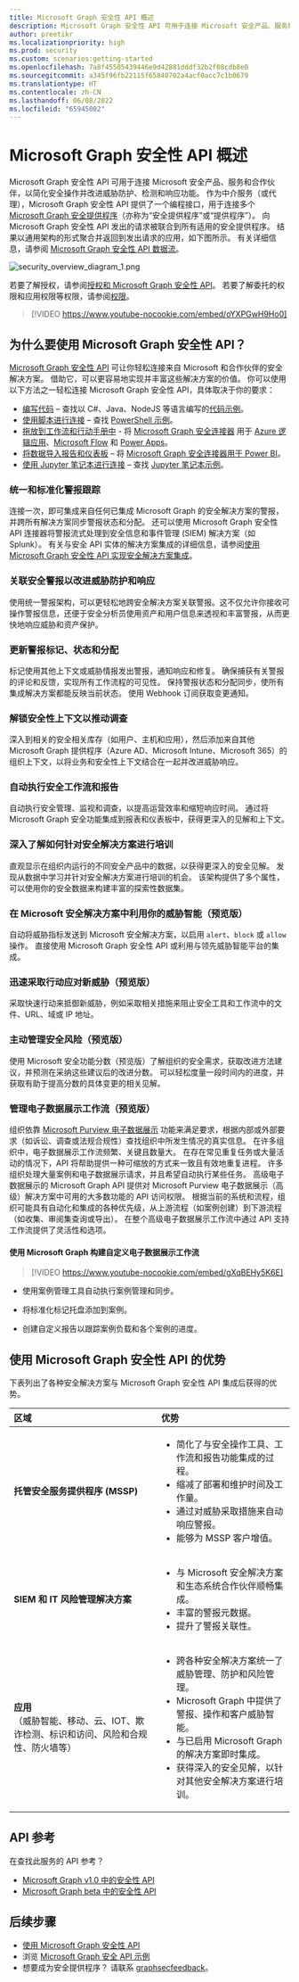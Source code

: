 ```yaml
---
title: Microsoft Graph 安全性 API 概述
description: Microsoft Graph 安全性 API 可用于连接 Microsoft 安全产品、服务和合作伙伴，以简化安全操作并改进威胁防护、检测和响应功能。 作为中介服务（或代理），Microsoft Graph 安全性 API 提供了一个编程接口，用于连接多个 Microsoft Graph 安全提供程序（亦称为“安全提供程序”或“提供程序”）。 向 Microsoft Graph 安全性 API 发出的请求被联合到所有适用的安全提供程序。 结果以通用架构的形式聚合并返回到发出请求的应用，如下图所示。 有关详细信息，请参阅“Microsoft Graph 安全性 API 数据流”。
author: preetikr
ms.localizationpriority: high
ms.prod: security
ms.custom: scenarios:getting-started
ms.openlocfilehash: 7a8f45505439446e9d42881dddf32b2f08cdb8e0
ms.sourcegitcommit: a345f96fb22115f65840702a4acf0acc7c1b0679
ms.translationtype: HT
ms.contentlocale: zh-CN
ms.lasthandoff: 06/08/2022
ms.locfileid: "65945002"
---
```

# <a name="microsoft-graph-security-api-overview"></a>Microsoft Graph 安全性 API 概述

Microsoft Graph 安全性 API 可用于连接 Microsoft 安全产品、服务和合作伙伴，以简化安全操作并改进威胁防护、检测和响应功能。 作为中介服务（或代理），Microsoft Graph 安全性 API 提供了一个编程接口，用于连接多个 [Microsoft Graph 安全提供程序](/graph/api/resources/securityvendorinformation)（亦称为“安全提供程序”或“提供程序”）。 向 Microsoft Graph 安全性 API 发出的请求被联合到所有适用的安全提供程序。 结果以通用架构的形式聚合并返回到发出请求的应用，如下图所示。 有关详细信息，请参阅 [Microsoft Graph 安全性 API 数据流](security-dataflow.md)。

![security_overview_diagram_1.png](./images/security-overview-diagram-1.png)

若要了解授权，请参阅[授权和 Microsoft Graph 安全性 API](security-authorization.md)。 若要了解委托的权限和应用权限等权限，请参阅[权限](permissions-reference.md#security-permissions)。

> [!VIDEO https://www.youtube-nocookie.com/embed/oYXPGwH9Ho0]

## <a name="why-use-the-microsoft-graph-security-api"></a>为什么要使用 Microsoft Graph 安全性 API？

[Microsoft Graph 安全性 API](/graph/api/resources/security-api-overview) 可让你轻松连接来自 Microsoft 和合作伙伴的安全解决方案。 借助它，可以更容易地实现并丰富这些解决方案的价值。 你可以使用以下方法之一轻松连接 Microsoft Graph 安全性 API，具体取决于你的要求：

- [编写代码](https://aka.ms/graphsecuritysdk) – 查找以 C#、Java、NodeJS 等语言编写的[代码示例](https://aka.ms/graphsecurityapicode)。
- [使用脚本进行连接](https://aka.ms/graphsecuritypowershellsampleblog) – 查找 [PowerShell 示例](https://aka.ms/graphsecuritypowershellsample)。
- [拖放到工作流和行动手册中](https://aka.ms/graphsecurityconnectorsblogpost) - 将 [Microsoft Graph 安全连接器](/azure/connectors/connectors-integrate-security-operations-create-api-microsoft-graph-security) 用于 [Azure 逻辑应用](/azure/logic-apps/logic-apps-overview)、[Microsoft Flow](https://flow.microsoft.com/) 和 [Power Apps](https://powerapps.microsoft.com/)。
- [将数据导入报告和仪表板](https://aka.ms/graphsecuritypowerbiconnectorblogpost) – 将 [Microsoft Graph 安全连接器用于 Power BI](/power-bi/connect-data/desktop-connect-graph-security)。
- [使用 Jupyter 笔记本进行连接](https://jupyter.org/) – 查找 [Jupyter 笔记本示例](https://aka.ms/graphsecurityjupyternotebooks)。  

### <a name="unify-and-standardize-alert-tracking"></a>统一和标准化警报跟踪

连接一次，即可集成来自任何已集成 Microsoft Graph 的安全解决方案的警报，并跨所有解决方案同步警报状态和分配。 还可以使用 Microsoft Graph 安全性 API 连接器将警报流式处理到安全信息和事件管理 (SIEM) 解决方案（如 Splunk）。 有关与安全 API 实体的解决方案集成的详细信息，请参阅[使用 Microsoft Graph 安全性 API 实现安全解决方案集成](security-integration.md)。

### <a name="correlate-security-alerts-to-improve-threat-protection-and-response"></a>关联安全警报以改进威胁防护和响应

使用统一警报架构，可以更轻松地跨安全解决方案关联警报。这不仅允许你接收可操作警报信息，还便于安全分析员使用资产和用户信息来透视和丰富警报，从而更快地响应威胁和资产保护。  

### <a name="update-alert-tags-status-and-assignments"></a>更新警报标记、状态和分配

标记使用其他上下文或威胁情报发出警报，通知响应和修复。 确保捕获有关警报的评论和反馈，实现所有工作流程的可见性。 保持警报状态和分配同步，使所有集成解决方案都能反映当前状态。 使用 Webhook 订阅获取变更通知。  

### <a name="unlock-security-context-to-drive-investigation"></a>解锁安全性上下文以推动调查

深入到相关的安全相关库存（如用户、主机和应用），然后添加来自其他 Microsoft Graph 提供程序（Azure AD、Microsoft Intune、Microsoft 365）的组织上下文，以将业务和安全性上下文结合在一起并改进威胁响应。

### <a name="automate-security-workflows-and-reporting"></a>自动执行安全工作流和报告

自动执行安全管理、监视和调查，以提高运营效率和缩短响应时间。 通过将 Microsoft Graph 安全功能集成到报表和仪表板中，获得更深入的见解和上下文。

### <a name="get-deep-insights-to-train-security-solutions"></a>深入了解如何针对安全解决方案进行培训

直观显示在组织内运行的不同安全产品中的数据，以获得更深入的安全见解。 发现从数据中学习并针对安全解决方案进行培训的机会。 该架构提供了多个属性，可以使用你的安全数据来构建丰富的探索性数据集。

### <a name="utilize-your-threat-intelligence-in-microsoft-security-solutions-preview"></a>在 Microsoft 安全解决方案中利用你的威胁智能（预览版）

自动将威胁指标发送到 Microsoft 安全解决方案，以启用 `alert`、`block` 或 `allow` 操作。 直接使用 Microsoft Graph 安全性 API 或利用与领先威胁智能平台的集成。

### <a name="act-quickly-in-response-to-new-threats-preview"></a>迅速采取行动应对新威胁（预览版）

采取快速行动来抵御新威胁，例如采取相关措施来阻止安全工具和工作流中的文件、URL、域或 IP 地址。

### <a name="proactively-manage-security-risks-preview"></a>主动管理安全风险（预览版）

使用 Microsoft 安全功能分数（预览版）了解组织的安全需求，获取改进方法建议，并预测在采纳这些建议后的改进分数。 可以轻松度量一段时间内的进度，并获取有助于提高分数的具体变更的相关见解。

### <a name="manage-your-ediscovery-workflows-preview"></a>管理电子数据展示工作流（预览版）

组织依靠 [Microsoft Purview 电子数据展示](/microsoft-365/compliance/ediscovery?view=o365-worldwide&preserve-view=true) 功能来满足要求，根据内部或外部要求（如诉讼、调查或法规合规性）查找组织中所发生情况的真实信息。
在许多组织中，电子数据展示工作流频繁、关键且数量大。 在存在常见重复任务或大量活动的情况下，API 将帮助提供一种可缩放的方式来一致且有效地重复进程。
许多组织处理大量案例和电子数据展示请求，并且希望自动执行某些任务。 高级电子数据展示的 Microsoft Graph API 提供对 Microsoft Purview 电子数据展示（高级）解决方案中可用的大多数功能的 API 访问权限。
根据当前的系统和流程，组织可能具有自动化和集成的各种优先级，从上游流程（如案例创建）到下游流程（如收集、审阅集查询或导出）。 在整个高级电子数据展示工作流中通过 API 支持工作流提供了灵活性和选项。

#### <a name="build-custom-ediscovery-workflows-with-microsoft-graph"></a>使用 Microsoft Graph 构建自定义电子数据展示工作流

> [!VIDEO https://www.youtube-nocookie.com/embed/gXqBEHy5K6E]

- 使用案例管理工具自动执行案例管理和同步。

- 将标准化标记托盘添加到案例。

- 创建自定义报告以跟踪案例负载和各个案例的进度。

## <a name="benefits-of-using-the-microsoft-graph-security-api"></a>使用 Microsoft Graph 安全性 API 的优势

下表列出了各种安全解决方案与 Microsoft Graph 安全性 API 集成后获得的优势。  

|**区域**     | **优势**|
|:---------------|:---------|
|**托管安全服务提供程序 (MSSP)**|<ul><li>简化了与安全操作工具、工作流和报告功能集成的过程。</li> <li>缩减了部署和维护时间及工作量。</li> <li>通过对威胁采取措施来自动响应警报。</li> <li>能够为 MSSP 客户增值。</li></ul>|
|**SIEM 和 IT 风险管理解决方案**|<ul><li>与 Microsoft 安全解决方案和生态系统合作伙伴顺畅集成。</li> <li>丰富的警报元数据。</li> <li>提升了警报关联性。</li></ul>|
|**应用** <br>（威胁智能、移动、云、IOT、欺诈检测、标识和访问、风险和合规性、防火墙等）|<ul><li>跨各种安全解决方案统一了威胁管理、防护和风险管理。</li> <li>Microsoft Graph 中提供了警报、操作和客户威胁智能。</li> <li>与已启用 Microsoft Graph 的解决方案即时集成。</li> <li>获得深入的安全见解，以针对其他安全解决方案进行培训。</li> </ul>|

## <a name="api-reference"></a>API 参考
在查找此服务的 API 参考？

- [Microsoft Graph v1.0 中的安全性 API](/graph/api/resources/security-api-overview)
- [Microsoft Graph beta 中的安全性 API](/graph/api/resources/security-api-overview?view=graph-rest-beta&preserve-view=true)

## <a name="next-steps"></a>后续步骤

- [使用 Microsoft Graph 安全性 API](/graph/api/resources/security-api-overview?)
- 浏览 [Microsoft Graph 安全 API 示例](https://aka.ms/graphsecurityapicode)
- 想要成为安全提供程序？ 请联系 [graphsecfeedback](mailto:graphsecfeedback@microsoft.com)。
